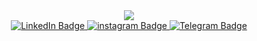 <div id="header" align="center">
  <img src="https://usagif.com/wp-content/uploads/cat-typing-8.gif"/>

<div id="badges">
  <a href="https://www.linkedin.com/in/alexandra-kurmayeva-b78845244/">
    <img src="https://img.shields.io/badge/LinkedIn-blue?style=for-the-badge&logo=linkedin&logoColor=white" alt="LinkedIn Badge"/>
  </a>
   <a href="https://instagram.com/kurmayeva?igshid=YmMyMTA2M2Y=/">
    <img src="https://img.shields.io/badge/instagram-pink?style=for-the-badge&logo=instagram&logoColor=white" alt="instagram Badge"/>
  </a>
   </a>
   <a href="https://t.me/MsKurmayeva/">
    <img src="https://img.shields.io/badge/Telegram-blue?style=for-the-badge&logo=Telegram&logoColor=white" alt="Telegram Badge"/>
  </a>
</div>

<div id="badges" align="center">   
<img src="https://komarev.com/ghpvc/?username=KurmayevaA&style=flat-square&color=blue" alt=""/>
</div>
